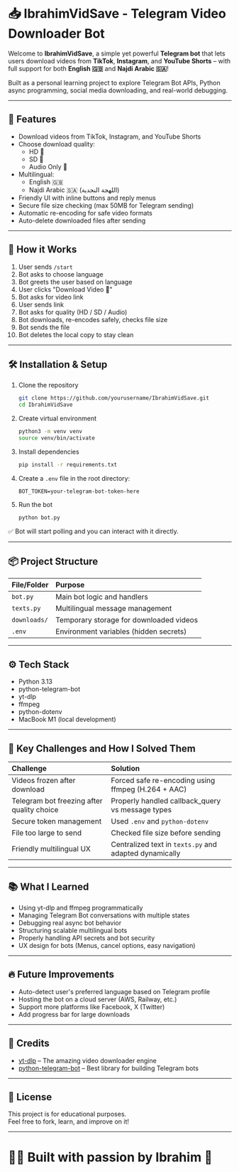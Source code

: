 # 📥 IbrahimVidSave - Telegram Video Downloader Bot

Welcome to **IbrahimVidSave**, a simple yet powerful **Telegram bot** that lets users download videos from **TikTok**, **Instagram**, and **YouTube Shorts** – with full support for both **English 🇬🇧** and **Najdi Arabic 🇸🇦**!

Built as a personal learning project to explore Telegram Bot APIs, Python async programming, social media downloading, and real-world debugging.

---

## 🚀 Features

- Download videos from TikTok, Instagram, and YouTube Shorts
- Choose download quality:
  - HD 🎥
  - SD 📼
  - Audio Only 🎵
- Multilingual:
  - English 🇬🇧
  - Najdi Arabic 🇸🇦 (اللهجة النجدية)
- Friendly UI with inline buttons and reply menus
- Secure file size checking (max 50MB for Telegram sending)
- Automatic re-encoding for safe video formats
- Auto-delete downloaded files after sending

---

## 📸 How it Works

1. User sends `/start`
2. Bot asks to choose language
3. Bot greets the user based on language
4. User clicks "Download Video 🎥"
5. Bot asks for video link
6. User sends link
7. Bot asks for quality (HD / SD / Audio)
8. Bot downloads, re-encodes safely, checks file size
9. Bot sends the file
10. Bot deletes the local copy to stay clean

---

## 🛠 Installation & Setup

1. Clone the repository

   ```bash
   git clone https://github.com/yourusername/IbrahimVidSave.git
   cd IbrahimVidSave
   ```

2. Create virtual environment

   ```bash
   python3 -m venv venv
   source venv/bin/activate
   ```

3. Install dependencies

   ```bash
   pip install -r requirements.txt
   ```

4. Create a `.env` file in the root directory:

   ```env
   BOT_TOKEN=your-telegram-bot-token-here
   ```

5. Run the bot

   ```bash
   python bot.py
   ```

✅ Bot will start polling and you can interact with it directly.

---

## 📦 Project Structure

| File/Folder  | Purpose                                 |
| :----------- | :-------------------------------------- |
| `bot.py`     | Main bot logic and handlers             |
| `texts.py`   | Multilingual message management         |
| `downloads/` | Temporary storage for downloaded videos |
| `.env`       | Environment variables (hidden secrets)  |

---

## ⚙️ Tech Stack

- Python 3.13
- python-telegram-bot
- yt-dlp
- ffmpeg
- python-dotenv
- MacBook M1 (local development)

---

## 🧠 Key Challenges and How I Solved Them

| Challenge                                  | Solution                                               |
| :----------------------------------------- | :----------------------------------------------------- |
| Videos frozen after download               | Forced safe re-encoding using ffmpeg (H.264 + AAC)     |
| Telegram bot freezing after quality choice | Properly handled callback_query vs message types       |
| Secure token management                    | Used `.env` and `python-dotenv`                        |
| File too large to send                     | Checked file size before sending                       |
| Friendly multilingual UX                   | Centralized text in `texts.py` and adapted dynamically |

---

## 📚 What I Learned

- Using yt-dlp and ffmpeg programmatically
- Managing Telegram Bot conversations with multiple states
- Debugging real async bot behavior
- Structuring scalable multilingual bots
- Properly handling API secrets and bot security
- UX design for bots (Menus, cancel options, easy navigation)

---

## 🔥 Future Improvements

- Auto-detect user's preferred language based on Telegram profile
- Hosting the bot on a cloud server (AWS, Railway, etc.)
- Support more platforms like Facebook, X (Twitter)
- Add progress bar for large downloads

---

## 🧹 Credits

- [yt-dlp](https://github.com/yt-dlp/yt-dlp) – The amazing video downloader engine
- [python-telegram-bot](https://github.com/python-telegram-bot/python-telegram-bot) – Best library for building Telegram bots

---

## 📝 License

This project is for educational purposes.  
Feel free to fork, learn, and improve on it!

---

# 👨‍💻 Built with passion by Ibrahim 🚀
